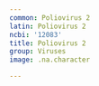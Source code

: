 ```yaml
---
common: Poliovirus 2
latin: Poliovirus 2
ncbi: '12083'
title: Poliovirus 2
group: Viruses
image: .na.character

---
```

